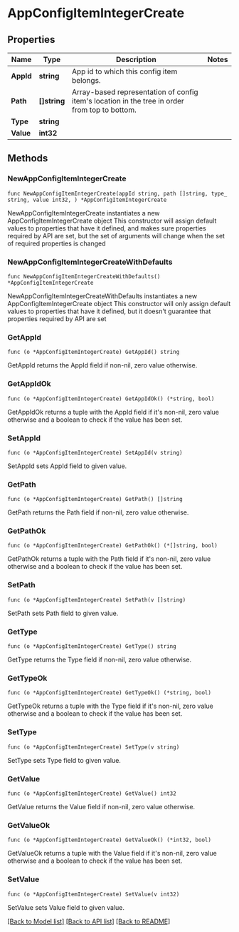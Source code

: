 # AppConfigItemIntegerCreate

## Properties

Name | Type | Description | Notes
------------ | ------------- | ------------- | -------------
**AppId** | **string** | App id to which this config item belongs. | 
**Path** | **[]string** | Array-based representation of config item&#39;s location in the tree in order from top to bottom. | 
**Type** | **string** |  | 
**Value** | **int32** |  | 

## Methods

### NewAppConfigItemIntegerCreate

`func NewAppConfigItemIntegerCreate(appId string, path []string, type_ string, value int32, ) *AppConfigItemIntegerCreate`

NewAppConfigItemIntegerCreate instantiates a new AppConfigItemIntegerCreate object
This constructor will assign default values to properties that have it defined,
and makes sure properties required by API are set, but the set of arguments
will change when the set of required properties is changed

### NewAppConfigItemIntegerCreateWithDefaults

`func NewAppConfigItemIntegerCreateWithDefaults() *AppConfigItemIntegerCreate`

NewAppConfigItemIntegerCreateWithDefaults instantiates a new AppConfigItemIntegerCreate object
This constructor will only assign default values to properties that have it defined,
but it doesn't guarantee that properties required by API are set

### GetAppId

`func (o *AppConfigItemIntegerCreate) GetAppId() string`

GetAppId returns the AppId field if non-nil, zero value otherwise.

### GetAppIdOk

`func (o *AppConfigItemIntegerCreate) GetAppIdOk() (*string, bool)`

GetAppIdOk returns a tuple with the AppId field if it's non-nil, zero value otherwise
and a boolean to check if the value has been set.

### SetAppId

`func (o *AppConfigItemIntegerCreate) SetAppId(v string)`

SetAppId sets AppId field to given value.


### GetPath

`func (o *AppConfigItemIntegerCreate) GetPath() []string`

GetPath returns the Path field if non-nil, zero value otherwise.

### GetPathOk

`func (o *AppConfigItemIntegerCreate) GetPathOk() (*[]string, bool)`

GetPathOk returns a tuple with the Path field if it's non-nil, zero value otherwise
and a boolean to check if the value has been set.

### SetPath

`func (o *AppConfigItemIntegerCreate) SetPath(v []string)`

SetPath sets Path field to given value.


### GetType

`func (o *AppConfigItemIntegerCreate) GetType() string`

GetType returns the Type field if non-nil, zero value otherwise.

### GetTypeOk

`func (o *AppConfigItemIntegerCreate) GetTypeOk() (*string, bool)`

GetTypeOk returns a tuple with the Type field if it's non-nil, zero value otherwise
and a boolean to check if the value has been set.

### SetType

`func (o *AppConfigItemIntegerCreate) SetType(v string)`

SetType sets Type field to given value.


### GetValue

`func (o *AppConfigItemIntegerCreate) GetValue() int32`

GetValue returns the Value field if non-nil, zero value otherwise.

### GetValueOk

`func (o *AppConfigItemIntegerCreate) GetValueOk() (*int32, bool)`

GetValueOk returns a tuple with the Value field if it's non-nil, zero value otherwise
and a boolean to check if the value has been set.

### SetValue

`func (o *AppConfigItemIntegerCreate) SetValue(v int32)`

SetValue sets Value field to given value.



[[Back to Model list]](../README.md#documentation-for-models) [[Back to API list]](../README.md#documentation-for-api-endpoints) [[Back to README]](../README.md)


